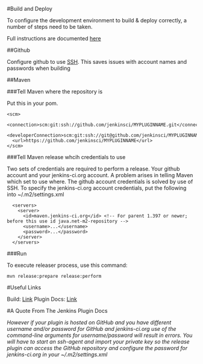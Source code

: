#Build and Deploy

To configure the development environment to build & deploy correctly, a number of steps need to be taken.

Full instructions are documented [here](https://wiki.jenkins-ci.org/display/JENKINS/Hosting+Plugins)

##Github

Configure github to use [SSH](https://help.github.com/articles/generating-a-new-ssh-key-and-adding-it-to-the-ssh-agent/).
This saves issues with account names and passwords when building

##Maven

###Tell Maven where the repository is

Put this in your pom.

```
<scm>
  <connection>scm:git:ssh://github.com/jenkinsci/MYPLUGINNAME.git</connection>
  <developerConnection>scm:git:ssh://git@github.com/jenkinsci/MYPLUGINNAME.git</developerConnection>
  <url>https://github.com/jenkinsci/MYPLUGINNAME</url>
</scm>

```

###Tell Maven release whcih credentials to use

Two sets of credentials are required to perform a release. Your github account and your jenkins-ci.org account.  A problem
arises in telling Maven which set to use where.  The github account credentials is solved by use of SSH.  To specify the jenkins-ci.org account 
credentials, put the following into ~/.m2/settings.xml

```
  <servers>
    <server>
      <id>maven.jenkins-ci.org</id> <!-- For parent 1.397 or newer; before this use id java.net-m2-repository -->
      <username>...</username>
      <password>...</password>
    </server>
  </servers>
```
###Run

To execute releaser process, use this command:

```
mvn release:prepare release:perform
```

#Useful Links

Build: [Link](https://jenkins.ci.cloudbees.com/job/plugins/job/rpi-build-status-plugin/)
Plugin Docs: [Link](https://wiki.jenkins-ci.org/display/JENKINS/Hosting+Plugins)


#A Quote From The Jenkins Plugin Docs

*However if your plugin is hosted on GitHub and you have different username and/or password for GitHub and jenkins-ci.org use of the command-line arguments for username/password will result in errors. You will have to start an ssh-agent and import your private key so the release plugin can access the GitHub repository and configure the password for jenkins-ci.org in your ~/.m2/settings.xml*







